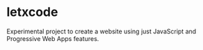 # letxcode
Experimental project to create a website using just JavaScript and Progressive Web Apps features.
